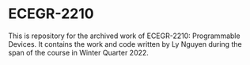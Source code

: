 # ECEGR-2210
 
This is repository for the archived work of ECEGR-2210: Programmable Devices. It contains the work and code written by Ly Nguyen during the span of the course in Winter Quarter 2022. 
